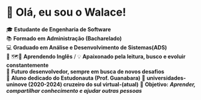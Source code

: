 # 👋 Olá, eu sou o Walace!  

🎓 **Estudante de Engenharia de Software**  
📚 **Formado em Administração  (Bacharelado)**  
💻 **Graduado em Análise e Desenvolvimento de Sistemas(ADS)**  
📕 🗺️💬 **Aprendendo Inglês** /
💡  **Apaixonado pela leitura, busco e evoluir constantemente**  
🚀 **Futuro desenvolvedor, sempre em busca de novos desafios**  
📖 **Aluno dedicado do Estudonauta (Prof. Guanabara)** 
🏢 **universidades- uninove (2020-2024) cruzeiro do sul virtual-(atual)**
🤝 **Objetivo:** _**Aprender, compartilhar conhecimento e ajudar outras pessoas**_ 
